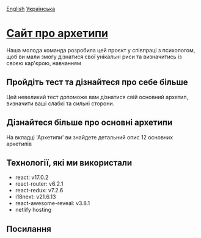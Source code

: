 [English](./README.en.md)
[Українська](./README.md)

# [Сайт про архетипи](https://unreal-me.com/)

Наша молода команда розробила цей проєкт у співпраці з психологом, щоб ви мали змогу дізнатися свої унікальні риси та визначитись із своєю кар'єрою, навчанням

## Пройдіть тест та дізнайтеся про себе більше

Цей невеликий тест допоможе вам дізнатися свій основний архетип, визначити ваші слабкі та сильні сторони.

## Дізнайтеся більше про основні архетипи

На вкладці 'Архетипи' ви знайдете детальний опис 12 основних архетипів

## Технології, які ми використали

- react: v17.0.2
- react-router: v6.2.1
- react-redux: v7.2.6
- i18next: v21.6.13
- react-awesome-reveal: v3.8.1
- netlify hosting

## Посилання

